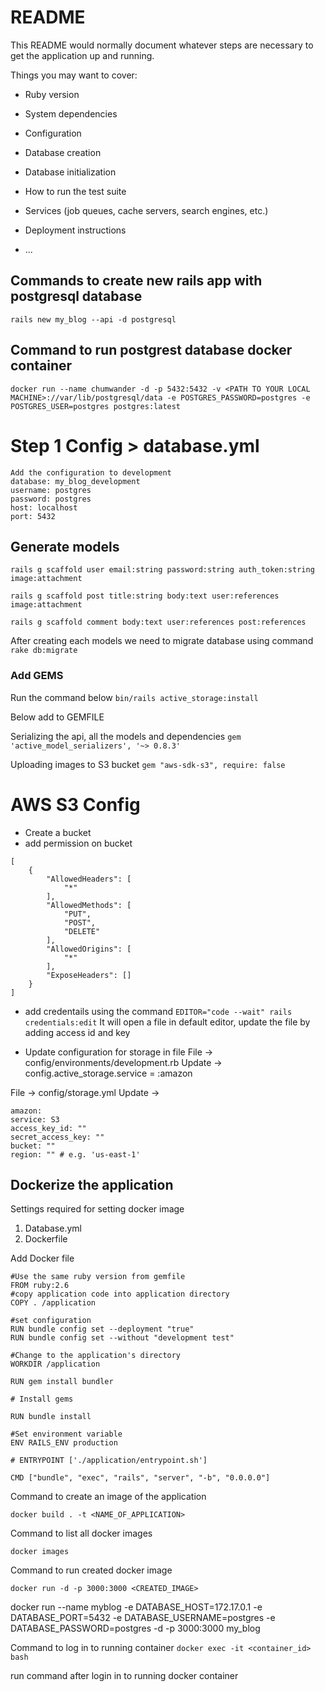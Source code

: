 # README

This README would normally document whatever steps are necessary to get the
application up and running.

Things you may want to cover:

- Ruby version

- System dependencies

- Configuration

- Database creation

- Database initialization

- How to run the test suite

- Services (job queues, cache servers, search engines, etc.)

- Deployment instructions

- ...

## Commands to create new rails app with postgresql database

`rails new my_blog --api -d postgresql`

## Command to run postgrest database docker container

```
docker run --name chumwander -d -p 5432:5432 -v <PATH TO YOUR LOCAL MACHINE>://var/lib/postgresql/data -e POSTGRES_PASSWORD=postgres -e POSTGRES_USER=postgres postgres:latest

```

# Step 1 Config > database.yml

    Add the configuration to development
    database: my_blog_development
    username: postgres
    password: postgres
    host: localhost
    port: 5432

## Generate models

`rails g scaffold user email:string password:string auth_token:string image:attachment`

`rails g scaffold post title:string body:text user:references image:attachment`

`rails g scaffold comment body:text user:references post:references`

After creating each models we need to migrate database using command `rake db:migrate`

### Add GEMS

Run the command below
`bin/rails active_storage:install`

Below add to GEMFILE

Serializing the api, all the models and dependencies
`gem 'active_model_serializers', '~> 0.8.3'`

Uploading images to S3 bucket
`gem "aws-sdk-s3", require: false`

# AWS S3 Config

- Create a bucket
- add permission on bucket

```
[
    {
        "AllowedHeaders": [
            "*"
        ],
        "AllowedMethods": [
            "PUT",
            "POST",
            "DELETE"
        ],
        "AllowedOrigins": [
            "*"
        ],
        "ExposeHeaders": []
    }
]

```

- add credentails using the command
  `EDITOR="code --wait" rails credentials:edit`
  It will open a file in default editor, update the file by adding access id and key

- Update configuration for storage in file
  File -> config/environments/development.rb
  Update -> config.active_storage.service = :amazon

File -> config/storage.yml
Update ->

```
amazon:
service: S3
access_key_id: ""
secret_access_key: ""
bucket: ""
region: "" # e.g. 'us-east-1'

```

## Dockerize the application

Settings required for setting docker image

1. Database.yml
2. Dockerfile

Add Docker file

```
#Use the same ruby version from gemfile
FROM ruby:2.6
#copy application code into application directory
COPY . /application

#set configuration
RUN bundle config set --deployment "true"
RUN bundle config set --without "development test"

#Change to the application's directory
WORKDIR /application

RUN gem install bundler

# Install gems

RUN bundle install

#Set environment variable
ENV RAILS_ENV production

# ENTRYPOINT ['./application/entrypoint.sh']

CMD ["bundle", "exec", "rails", "server", "-b", "0.0.0.0"]

```

Command to create an image of the application

`docker build . -t <NAME_OF_APPLICATION>`

Command to list all docker images

`docker images`

Command to run created docker image

`docker run -d -p 3000:3000 <CREATED_IMAGE>`

docker run --name myblog -e DATABASE_HOST=172.17.0.1 -e DATABASE_PORT=5432 -e DATABASE_USERNAME=postgres -e DATABASE_PASSWORD=postgres -d -p 3000:3000 my_blog

Command to log in to running container
`docker exec -it <container_id> bash`

run command after login in to running docker container
